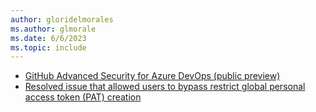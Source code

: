 ```yaml
---
author: gloridelmorales
ms.author: glmorale
ms.date: 6/6/2023
ms.topic: include
---
```


- [GitHub Advanced Security for Azure DevOps (public preview)](#github-advanced-security-for-azure-devops-public-preview)
- [Resolved issue that allowed users to bypass restrict global personal access token (PAT) creation](#resolved-issue-that-allowed-users-to-bypass-restrict-global-personal-access-token-pat-creation)
